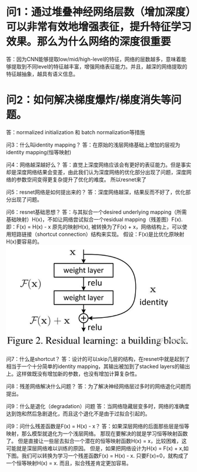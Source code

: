 # 问1：通过堆叠神经网络层数（增加深度）可以非常有效地增强表征，提升特征学习效果。那么为什么网络的深度很重要  
答：因为CNN能够提取low/mid/high-level的特征，网络的层数越多，意味着能够提取到不同level的特征越丰富，增强网络表征能力。并且，越深的网络提取的特征越抽象，越具有语义信息。

# 问2：如何解决梯度爆炸/梯度消失等问题。
答：normalized initialization  和  batch normalization等措施

问3：什么叫identity mapping？
答：在原始的浅层网络基础上增加的层视为identity mapping(恒等映射)

问4：网络越深越好么？
答：直觉上深度网络应该会有更好的表征能力。但是事实却是深度网络结果会变差，由此我们认为深度网络的优化部分出现了问题，深度网络的参数空间变得更复杂提升了优化的难度。
所以resnet来了

问5：resnet网络是如何提出来的？
答：深度网络越深，结果反而不好了，优化部分出现了问题。

问6：resnet基础思想？
答：与其拟合一个desired underlying mapping（所需基础映射）H(x)，不如让网络尝试拟合一个residual mapping（残差图）F(x). 
    即：F(x) = H(x) - x
    原先的映射H(x), 被转换为了F(x) + x，网络结构上，可以使用短路链接（shortcut connection）结构来实现。
    假设：F(x)是比优化原映射H(x)要容易的。
![image](https://github.com/T-Mac-Curry/Engineering-Problem/blob/master/images/resnet1.jpg)
    
问7：什么是shortcut？
答：设计的可以skip几层的结构，在resnet中就是起到了相当于一个十分简单的identity mapping，其输出被加到了stacked layers的输出上。这样做既没有增加新的参数，也没有增加计算复杂性。

问8：残差网络解决什么问题？
答：为了解决神经网络层过多时的网络退化问题而提出。

问9：什么是退化（degradation）问题
答：当网络隐藏层变多时，网络的准确度达到饱和然后急剧退化，而且这个退化不是由于过拟合引起的。

问9：问什么残差函数是F(x) = H(x) - x？
答：如果深层网络的后面那些层是恒等映射，那么模型就退化为一个浅层网络。
    那现在要解决的就是学习恒等映射函数了。 
    但是直接让一些层去拟合一个潜在的恒等映射函数H(x) = x，比较困难，这可能就是深层网络难以训练的原因。
    但是，如果把网络设计为H(x) = F(x) + x,如下图。我们可以转换为学习一个残差函数F(x) = H(x) - x. 
    只要F(x)=0，就构成了一个恒等映射H(x) = x. 而且，拟合残差肯定更加容易。
    

